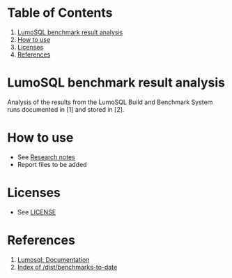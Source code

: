 
# Table of Contents

1.  [LumoSQL benchmark result analysis](#org06d0dfd)
2.  [How to use](#orgfc69ee6)
3.  [Licenses](#org173003c)
4.  [References](#org570d3fa)


<a id="org06d0dfd"></a>

# LumoSQL benchmark result analysis

Analysis of the results from the LumoSQL Build and Benchmark System
runs documented in [1] and stored in [2].


<a id="orgfc69ee6"></a>

# How to use

-   See [Research notes](doc/notes.md)
-   Report files to be added


<a id="org173003c"></a>

# Licenses

-   See [LICENSE](LICENSE)


<a id="org570d3fa"></a>

# References

1.  [Lumosql: Documentation](https://lumosql.org/src/lumosql/doc/trunk/doc/lumo-build-benchmark.md)
2.  [Index of /dist/benchmarks-to-date](https://lumosql.org/dist/benchmarks-to-date/)

